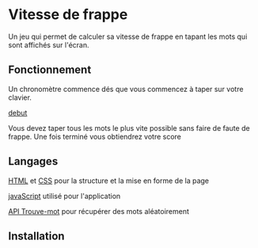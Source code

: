 
# Vitesse de frappe

Un jeu qui permet de calculer sa vitesse de frappe en tapant les mots qui sont affichés sur l'écran.








## Fonctionnement

Un chronomètre commence dés que vous commencez à taper sur votre clavier.

[debut](images/typing_speed.JPG)

Vous devez taper tous les mots le plus vite possible sans faire de faute de frappe. Une fois terminé vous obtiendrez votre score 
## Langages

[HTML](https://developer.mozilla.org/fr/docs/Web/HTML) et [CSS](https://developer.mozilla.org/fr/docs/Web/CSS) pour la structure et la mise en forme de la page

[javaScript](https://developer.mozilla.org/fr/docs/Web/JavaScript) utilisé pour l'application

[API Trouve-mot](https://trouve-mot.fr/) pour récupérer des mots aléatoirement 


## Installation


```bash
  
```

